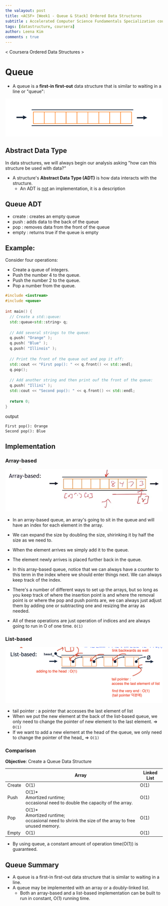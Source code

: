 ```yaml
---
the valayout: post
title: <ACSF> [Week1 - Queue & Stack] Ordered Data Structures
subtitle : Accelerated Computer Science Fundamentals Specialization course from Coursera
tags: [datastructure, coursera]
author: Leena Kim
comments : true
---
```




< Coursera Ordered Data Structures >



# Queue

- A queue is a **first-in first-out** data structure that is similar to waiting in a line or "queue":

![ACSF18](/assets/img/post_img/ACSF/ACSF18.png)



## Abstract Data Type

In data structures, we will always begin our analysis asking "how can this structure be used with data?"

- A structure's **Abstract Data Type (ADT)** is how data interacts with the structure.
  - An ADT is <u>not</u> an implementation, it is a description



## Queue ADT

- create : creates an empty queue
- push : adds data to the back of the queue
- pop : removes data from the front of the queue
- empty : returns true if the queue is empty



## Example:

Consider four operations:

- Create a queue of integers.
- Push the number 4 to the queue.
- Push the number 2 to the queue.
- Pop a number from the queue.



```c++
#include <iostream>
#include <queue>

int main() {
  // Create a std::queue:
  std::queue<std::string> q;

  // Add several strings to the queue:
  q.push( "Orange" );
  q.push( "Blue" );
  q.push( "Illinois" );

  // Print the front of the queue out and pop it off:
  std::cout << "First pop(): " << q.front() << std::endl;
  q.pop();

  // Add another string and then print ouf the front of the queue:
  q.push( "Illini" );
  std::cout << "Second pop(): " << q.front() << std::endl;

  return 0;
}
```

output

```
First pop(): Orange
Second pop(): Blue
```



## Implementation

### Array-based

![ACSF19](/assets/img/post_img/ACSF/ACSF19.png)

- In an array-based queue, an array's going to sit in the queue and will have an index for each element in the array. 

- We can expand the size by doubling the size, shirinking it by half the size as we need to.
- When the element arrives we simply add it to the queue.
- The element newly arrives is placed further back in the queue.
- In this array-based queue, notice that we can always have a counter to this term in the index where we should enter things next. We can always keep track of the index. 
- There's a number of different ways to set up the arrays, but so long as you keep track of where the insertion point is and where the removal point is or where the pop and push points are, we can always just adjust them by adding one or subtracting one and resizing the array as needed. 
- All of these operations are just operation of indices and are always going to run in O of one time. `O(1)`



### List-based

![ACSF20](/assets/img/post_img/ACSF/ASCF20.png)

- tail pointer : a pointer that accesses the last element of list
- When we put the new element at the back of the list-based queue, we only need to change the pointer of new element to the last element. => `O(1)`
- If we want to add a new element at the head of the queue, we only need to change the pointer of the head_ => `O(1)`



### Comparison
**Objective**: Create a Queue Data Structure

||Array|Linked List|
|------|---|---|
|Create|O(1)|O(1)|
|Push|O(1)* <br>Amortized runtime; <br>occasional need to double the capacity of the array. |O(1)|
|Pop|O(1)* <br>Amortized runtime; <br>occasional need to shrink the size of the array to free unused memory. |O(1)|
|Empty|O(1)|O(1)|

- By using queue, a constant amount of operation time(O(1)) is guaranteed.



## Queue Summary

- A queue is a first-in first-out data structure that is similar to waiting in a line.
- A queue may be implemented with an array or a doubly-linked list.
  - Both an array-based and a list-based implementation can be built to run in constant, O(1) running time.
